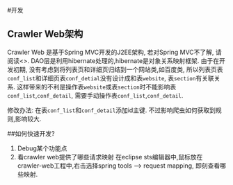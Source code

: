 #开发

## Crawler Web架构
Crawler Web 是基于Spring MVC开发的J2EE架构, 若对Spring MVC不了解, 请阅读<<Spring In Action>>.
DAO层是利用hibernate处理的,hibernate是对象关系映射框架. 
由于在开发初期, 没有考虑到将列表页和详细页归结到一个网站类,如百度类, 所以列表页表`conf_list`和详细页表`conf_detial`没有设计成和表`website`, 
表`section`有关联关系. 这样带来的不利是操作表`website`或表`section`时不能影响表`conf_list`,`conf_detail`,
需要手动操作表`conf_list`,`conf_detail`.

修改办法: 在表`conf_list`和`conf_detail`添加id主键. 不过影响爬虫如何获取到规则,影响较大.



##如何快速开发?

1. Debug某个功能点
2. 看crawler web提供了哪些请求映射
在eclipse sts编辑器中,鼠标放在crawler-web工程中,右击选择spring tools --> request mapping, 即刻查看哪些映射.

